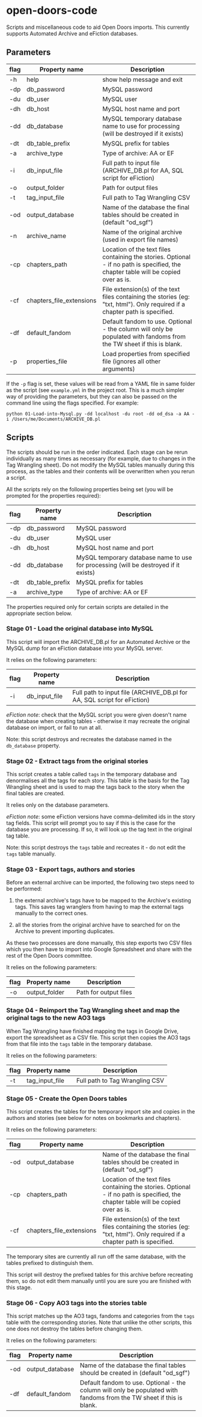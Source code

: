 # open-doors-code
Scripts and miscellaneous code to aid Open Doors imports. This currently supports Automated Archive and eFiction
databases.

## Parameters

| flag | Property name    | Description |
|-----|-------------------|----------------------------------|
| -h  | help            | show help message and exit
| -dp | db_password     | MySQL password |
| -du | db_user         | MySQL user |
| -dh | db_host         | MySQL host name and port |
| -dd | db_database     | MySQL temporary database name to use for processing (will be destroyed if it exists) |
| -dt | db_table_prefix | MySQL prefix for tables |
| -a  | archive_type    | Type of archive: AA or EF |
| -i  | db_input_file   | Full path to input file (ARCHIVE_DB.pl for AA, SQL script for eFiction)|
| -o  | output_folder   | Path for output files |
| -t  | tag_input_file  | Full path to Tag Wrangling CSV |
| -od | output_database | Name of the database the final tables should be created in (default "od_sgf") |
| -n  | archive_name    | Name of the original archive (used in export file names) |
| -cp | chapters_path   | Location of the text files containing the stories. Optional - if no path is specified, the chapter table will be copied over as is. |
| -cf | chapters_file_extensions |  File extension(s) of the text files containing the stories (eg: "txt, html"). Only required if a chapter path is specified. |
| -df | default_fandom    | Default fandom to use. Optional - the column will only be populated with fandoms from the TW sheet if this is blank. |
| -p  | properties_file | Load properties from specified file (ignores all other arguments) |

If the `-p` flag is set, these values will be read from a YAML file in same folder as the script (see `example.yml`
in the project root. This is a much simpler way of providing the parameters, but they can also be passed on the
command line using the flags specified. For example:

    python 01-Load-into-Mysql.py -dd localhost -du root -dd od_dsa -a AA -i /Users/me/Documents/ARCHIVE_DB.pl


## Scripts
The scripts should be run in the order indicated. Each stage can be rerun individually as many times as necessary (for
example, due to changes in the Tag Wrangling sheet). Do not modify the MySQL tables manually during this process, as the tables and their contents will be overwritten when you rerun a script.

All the scripts rely on the following properties being set (you will be prompted for the properties required):

| flag | Property name    | Description |
|-----|-------------------|----------------------------------|
| -dp | db_password     | MySQL password |
| -du | db_user         | MySQL user |
| -dh | db_host         | MySQL host name and port |
| -dd | db_database     | MySQL temporary database name to use for processing (will be destroyed if it exists) |
| -dt | db_table_prefix | MySQL prefix for tables |
| -a  | archive_type    | Type of archive: AA or EF |

The properties required only for certain scripts are detailed in the appropriate section below.

### Stage 01 - Load the original database into MySQL
This script will import the ARCHIVE_DB.pl for an Automated Archive or the MySQL dump for an eFiction database into
your MySQL server.

It relies on the following parameters:

| flag | Property name    | Description |
|-----|-------------------|----------------------------------|
| -i  | db_input_file   | Full path to input file (ARCHIVE_DB.pl for AA, SQL script for eFiction)|

*eFiction note*: check that the MySQL script you were given doesn't name the database when creating tables -
otherwise it may recreate the original database on import, or fail to run at all.

Note: this script destroys and recreates the database named in the `db_database` property.

### Stage 02 - Extract tags from the original stories
This script creates a table called `tags` in the temporary database and denormalises all the tags for each story.
This table is the basis for the Tag Wrangling sheet and is used to map the tags back to the story when the final
tables are created.

It relies only on the database parameters.

*eFiction note*: some eFiction versions have comma-delimited ids in the story tag fields. This script will prompt you
to say if this is the case for the database you are processing. If so, it will look up the tag text in the original
tag table.

Note: this script destroys the `tags` table and recreates it - do not edit the `tags` table manually.

### Stage 03 - Export tags, authors and stories
Before an external archive can be imported, the following two steps need to be performed:

1. the external archive's tags have to be mapped to the Archive's existing tags. This saves tag wranglers from having to
map the external tags manually to the correct ones.

2. all the stories from the original archive have to searched for on the Archive to prevent importing duplicates.

As these two processes are done manually, this step exports two CSV files which you then have to import into Google
Spreadsheet and share with the rest of the Open Doors committee.

It relies on the following parameters:

| flag | Property name    | Description |
|-----|-------------------|----------------------------------|
| -o  | output_folder   | Path for output files |

### Stage 04 - Reimport the Tag Wrangling sheet and map the original tags to the new AO3 tags
When Tag Wrangling have finished mapping the tags in Google Drive, export the spreadsheet as a CSV file. This script
then copies the AO3 tags from that file into the `tags` table in the temporary database.

It relies on the following parameters:

| flag | Property name    | Description |
|-----|-------------------|----------------------------------|
| -t  | tag_input_file  | Full path to Tag Wrangling CSV |

### Stage 05 - Create the Open Doors tables
This script creates the tables for the temporary import site and copies in the authors and stories (see below for notes
on bookmarks and chapters).

It relies on the following parameters:

| flag | Property name    | Description |
|-----|-------------------|----------------------------------|
| -od | output_database   | Name of the database the final tables should be created in (default "od_sgf") |
| -cp | chapters_path     | Location of the text files containing the stories. Optional - if no path is specified, the chapter table will be copied over as is. |
| -cf | chapters_file_extensions | File extension(s) of the text files containing the stories (eg: "txt, html"). Only required if a chapter path is specified. |

The temporary sites are currently all run off the same database, with the tables prefixed to distinguish them.

This script will destroy the prefixed tables for this archive before recreating them, so do not edit them manually
until you are sure you are finished with this stage.

### Stage 06 - Copy AO3 tags into the stories table
This script matches up the AO3 tags, fandoms and categories from the `tags` table with the corresponding stories. Note
that unlike the other scripts, this one does not destroy the tables before changing them.

It relies on the following parameters:

| flag | Property name    | Description |
|-----|-------------------|----------------------------------|
| -od | output_database   | Name of the database the final tables should be created in (default "od_sgf") |
| -df | default_fandom    | Default fandom to use. Optional - the column will only be populated with fandoms from the TW sheet if this is blank. |

